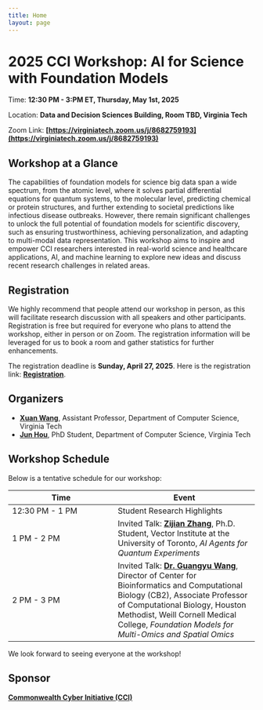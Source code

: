 ```yaml
---
title: Home
layout: page
---
```


# 2025 CCI Workshop: AI for Science with Foundation Models

Time: **12:30 PM - 3:PM ET, Thursday, May 1st, 2025**

Location: **Data and Decision Sciences Building, Room TBD, Virginia Tech**

Zoom Link: **[https://virginiatech.zoom.us/j/8682759193](https://virginiatech.zoom.us/j/8682759193)**


## Workshop at a Glance
The capabilities of foundation models for science big data span a wide spectrum, from the atomic level, where it solves partial differential equations for quantum systems, to the molecular level, predicting chemical or protein structures, and further extending to societal predictions like infectious disease outbreaks. However, there remain significant challenges to unlock the full potential of foundation models for scientific discovery, such as ensuring trustworthiness, achieving personalization, and adapting to multi-modal data representation. This workshop aims to inspire and empower CCI researchers interested in real-world science and healthcare applications, AI, and machine learning to explore new ideas and discuss recent research challenges in related areas. 


## Registration
We highly recommend that people attend our workshop in person, as this will facilitate research discussion with all speakers and other participants. Registration is free but required for everyone who plans to attend the workshop, either in person or on Zoom. The registration information will be leveraged for us to book a room and gather statistics for further enhancements.

The registration deadline is **Sunday, April 27, 2025**. Here is the registration link: [**Registration**](https://docs.google.com/forms/d/e/1FAIpQLSfglmDaF_TCaKWbVivQV4LXLORHOkpKnEn_JaIWet_DmtXySQ/viewform?usp=dialog).


## Organizers
- [**Xuan Wang**](https://xuanwang91.github.io/), Assistant Professor, Department of Computer Science, Virginia Tech
- [**Jun Hou**](https://www.linkedin.com/in/jun-hou-1392b8149/), PhD Student, Department of Computer Science, Virginia Tech


## Workshop Schedule
Below is a tentative schedule for our workshop:

<!--
|  Time | Event |
| -------- | ------- |
| 12:30 PM - 1 PM  | Student Research Highlights |
| 1 PM - 2 PM | Invited Talk: [**Zijian Zhang**](https://www.linkedin.com/in/zijian-zhang-uoft/?originalSubdomain=ca), Ph.D. Student, Vector Institute at the University of Toronto, _AI Agents for Quantum Experiments_ |
| 2 PM - 3 PM | Invited Talk: [**Dr. Guangyu Wang**](https://guangyuwanglab.github.io/web/), Director of Center for Bioinformatics and Computational Biology (CB2), Associate Professor of Computational Biology, Houston Methodist, Weill Cornell Medical College, _Foundation Models for Multi-Omics and Spatial Omics_ |
|  |  |
-->

<table>
  <thead>
    <tr>
      <th style="width: 200px;">Time</th>
      <th>Event</th>
    </tr>
  </thead>
  <tbody>
    <tr>
      <td>12:30 PM - 1 PM</td>
      <td>Student Research Highlights</td>
    </tr>
    <tr>
      <td>1 PM - 2 PM</td>
      <td>Invited Talk: <a href="https://www.linkedin.com/in/zijian-zhang-uoft/?originalSubdomain=ca"><b>Zijian Zhang</b></a>, Ph.D. Student, Vector Institute at the University of Toronto, <i>AI Agents for Quantum Experiments</i></td>
    </tr>
    <tr>
      <td>2 PM - 3 PM</td>
      <td>Invited Talk: <a href="https://guangyuwanglab.github.io/web/"><b>Dr. Guangyu Wang</b></a>, Director of Center for Bioinformatics and Computational Biology (CB2), Associate Professor of Computational Biology, Houston Methodist, Weill Cornell Medical College, <i>Foundation Models for Multi-Omics and Spatial Omics</i></td>
    </tr>
  </tbody>
</table>

We look forward to seeing everyone at the workshop!


## Sponsor
[**Commonwealth Cyber Initiative (CCI)**](https://cyberinitiative.org/)
